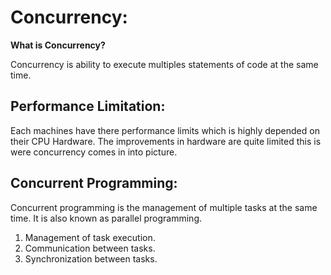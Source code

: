 # Concurrency:

**What is Concurrency?**

Concurrency is ability to execute multiples statements of code at the
same time.

## Performance Limitation:

 Each machines have there performance limits which is highly depended on
 their CPU Hardware. The improvements in hardware are quite limited this
 is were concurrency comes in into picture.

## Concurrent Programming:

Concurrent programming is the management of multiple tasks at the same
time. It is also known as parallel programming.

1. Management of task execution.
1. Communication between tasks.
1. Synchronization between tasks.

